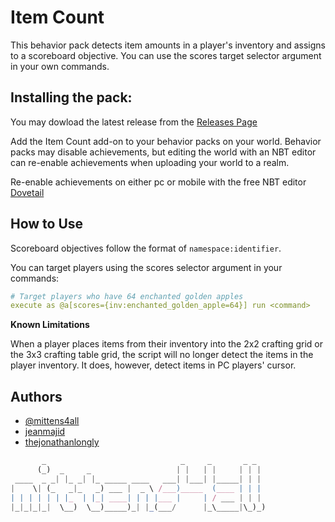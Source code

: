 # Item Count

This behavior pack detects item amounts in a player's inventory and assigns to a scoreboard objective. You can use the scores target selector argument in your own commands.

## Installing the pack:

You may dowload the latest release from the [Releases Page](https://github.com/mittens4all/Item-Count/releases)

Add the Item Count add-on to your behavior packs on your world. Behavior packs may disable achievements, but editing the world with an NBT editor can re-enable achievements when uploading your world to a realm.

Re-enable achievements on either pc or mobile with the free NBT editor [Dovetail](https://github.com/Offroaders123/Dovetail)

## How to Use

Scoreboard objectives follow the format of `namespace:identifier`.

You can target players using the scores selector argument in your commands:

```yaml
# Target players who have 64 enchanted golden apples
execute as @a[scores={inv:enchanted_golden_apple=64}] run <command>
```

**Known Limitations**

When a player places items from their inventory into the 2x2 crafting grid or the 3x3 crafting table grid, the script will no longer detect the items in the player inventory. It does, however, detect items in PC players' cursor.

## Authors

- [@mittens4all](https://www.github.com/mittens4all)
- [jeanmajid](https://github.com/jeanmajid)
- [thejonathanlongly]()


```js
       _                              _     _       _ _  
      (_)  _     _                   | |   | |     | | | 
 ____  _ _| |_ _| |_ _____ ____   ___| |___| |_____| | | 
|    \| (_   _|_   _) ___ |  _ \ /___)_____  (____ | | | 
| | | | | | |_  | |_| ____| | | |___ |     | / ___ | | | 
|_|_|_|_|  \__)  \__)_____)_| |_(___/      |_\_____|\_)_)
                                                         
```